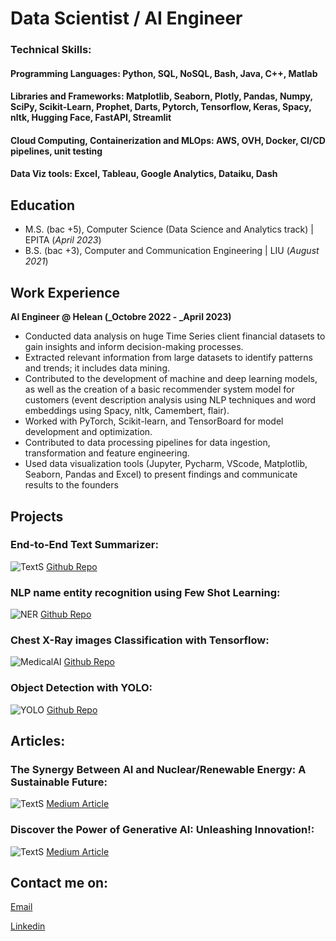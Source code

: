 # Data Scientist / AI Engineer

### Technical Skills: 
#### Programming Languages: Python, SQL, NoSQL, Bash, Java, C++, Matlab
#### Libraries and Frameworks: Matplotlib, Seaborn, Plotly, Pandas, Numpy, SciPy, Scikit-Learn, Prophet, Darts, Pytorch, Tensorflow, Keras, Spacy, nltk, Hugging Face, FastAPI, Streamlit
#### Cloud Computing, Containerization and MLOps: AWS, OVH, Docker, CI/CD pipelines, unit testing
#### Data Viz tools: Excel, Tableau, Google Analytics, Dataiku, Dash

## Education
- M.S. (bac +5), Computer Science (Data Science and Analytics track)	| EPITA (_April 2023_)	 			        		
- B.S. (bac +3), Computer and Communication Engineering | LIU (_August 2021_)

## Work Experience
**AI Engineer @ Helean (_Octobre 2022 - _April 2023)**


- Conducted data analysis on huge Time Series client financial datasets to gain insights and inform decision-making processes.
- Extracted relevant information from large datasets to identify patterns and trends; it includes data mining.
- Contributed to the development of machine and deep learning models, as well as the creation of a basic recommender system model for customers (event description analysis using NLP techniques and word embeddings using Spacy, nltk, Camembert, flair).
- Worked with PyTorch, Scikit-learn, and TensorBoard for model development and optimization.
- Contributed to data processing pipelines for data ingestion, transformation and feature engineering.
- Used data visualization tools (Jupyter, Pycharm, VScode, Matplotlib, Seaborn, Pandas and Excel) to present findings and communicate results to the founders

## Projects
### End-to-End Text Summarizer: 
![TextS](https://i0.wp.com/turbolab.in/wp-content/uploads/2021/09/Text-Summarization-NLP.jpg?resize=1000%2C579&ssl=1)
[Github Repo](https://github.com/M0E313/Text_Summarizer_Project)
### NLP name entity recognition using Few Shot Learning:
![NER](https://editor.analyticsvidhya.com/uploads/19617Intro%20image.jpg)
[Github Repo](https://github.com/M0E313/name-entity-rec-FSL)
### Chest X-Ray images Classification with Tensorflow:
![MedicalAI](https://www.emjreviews.com/wp-content/uploads/2023/03/Whats-New-Pic-1-6.jpg)
[Github Repo](https://github.com/M0E313/Medical_Vision/blob/main/Building_a_Medical_Image_AI_Model.ipynb)
### Object Detection with YOLO: 
![YOLO](https://uploads-ssl.webflow.com/614c82ed388d53640613982e/635bcc3d96817801e88530b2_634fd7b0644ce22bda756073_6320785e42cb953bb635aeec_evolution-of-YOLO.png)
[Github Repo](https://github.com/M0E313/computer_vision/blob/master/computer_vision_0.ipynb)


## Articles:
### The Synergy Between AI and Nuclear/Renewable Energy: A Sustainable Future:
![TextS](https://miro.medium.com/v2/resize:fit:1400/0*z4dm5SAmFEovHt4G)
[Medium Article](https://medium.com/@mohamad.serhan.dsa/the-synergy-between-ai-and-nuclear-renewable-energy-a-sustainable-future-8503d5bb3c4d)
### Discover the Power of Generative AI: Unleashing Innovation!:
![TextS](https://miro.medium.com/v2/resize:fit:1400/format:webp/1*P4RYFl7Efa3v_lEe67xHkg.png)
[Medium Article](https://medium.com/@mohamad.serhan.dsa/discover-the-power-of-generative-ai-unleashing-innovation-dc4b6eaeffee)

## Contact me on:
[Email](mailto:mohamad.serhan.dsa@gmail.com)

[Linkedin](https://www.linkedin.com/in/serhan-mohamad/)
